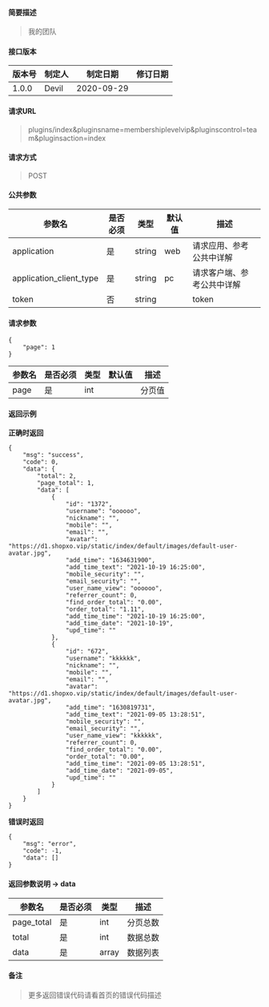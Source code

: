 #### 简要描述

> 我的团队

#### 接口版本

| 版本号 | 制定人 | 制定日期 | 修订日期 |
| --- | --- | --- | --- |
| 1.0.0 | Devil | 2020-09-29 |  |

#### 请求URL

> plugins/index&pluginsname=membershiplevelvip&pluginscontrol=team&pluginsaction=index

#### 请求方式

> POST

#### 公共参数

| 参数名 | 是否必须 | 类型 | 默认值 | 描述 |
| --- | --- | --- | --- | --- |
| application | 是 | string | web | 请求应用、参考公共中详解 |
| application\_client\_type | 是 | string | pc | 请求客户端、参考公共中详解 |
| token | 否 | string |  | token |

#### 请求参数

```
{
    "page": 1
}
```

| 参数名 | 是否必须 | 类型 | 默认值 | 描述 |
| --- | --- | --- | --- | --- |
| page | 是 | int |  | 分页值 |

#### 返回示例

**正确时返回**

```
{
    "msg": "success",
    "code": 0,
    "data": {
        "total": 2,
        "page_total": 1,
        "data": [
            {
                "id": "1372",
                "username": "oooooo",
                "nickname": "",
                "mobile": "",
                "email": "",
                "avatar": "https://d1.shopxo.vip/static/index/default/images/default-user-avatar.jpg",
                "add_time": "1634631900",
                "add_time_text": "2021-10-19 16:25:00",
                "mobile_security": "",
                "email_security": "",
                "user_name_view": "oooooo",
                "referrer_count": 0,
                "find_order_total": "0.00",
                "order_total": "1.11",
                "add_time_time": "2021-10-19 16:25:00",
                "add_time_date": "2021-10-19",
                "upd_time": ""
            },
            {
                "id": "672",
                "username": "kkkkkk",
                "nickname": "",
                "mobile": "",
                "email": "",
                "avatar": "https://d1.shopxo.vip/static/index/default/images/default-user-avatar.jpg",
                "add_time": "1630819731",
                "add_time_text": "2021-09-05 13:28:51",
                "mobile_security": "",
                "email_security": "",
                "user_name_view": "kkkkkk",
                "referrer_count": 0,
                "find_order_total": "0.00",
                "order_total": "0.00",
                "add_time_time": "2021-09-05 13:28:51",
                "add_time_date": "2021-09-05",
                "upd_time": ""
            }
        ]
    }
}
```

**错误时返回**

```
{
    "msg": "error",
    "code": -1,
    "data": []
}
```

#### 返回参数说明 -> data

| 参数名 | 是否必须 | 类型 | 描述 |
| --- | --- | --- | --- |
| page\_total | 是 | int | 分页总数 |
| total | 是 | int | 数据总数 |
| data | 是 | array | 数据列表 |

#### 备注

> 更多返回错误代码请看首页的错误代码描述